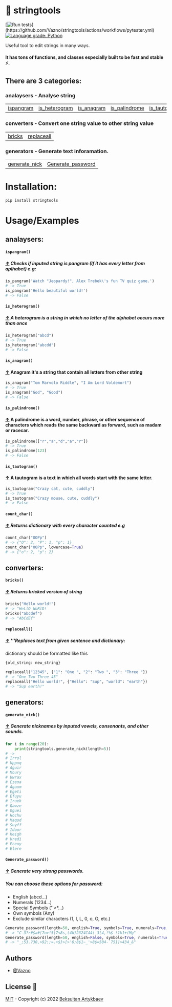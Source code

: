 # 📝 stringtools

[![Run tests](https://github.com/Vazno/stringtools/actions/workflows/pytester.yml/badge.svg?)](https://github.com/Vazno/stringtools/actions/workflows/pytester.yml)
[![Language grade: Python](https://img.shields.io/lgtm/grade/python/g/Vazno/stringtools.svg?logo=lgtm&logoWidth=18)](https://lgtm.com/projects/g/Vazno/stringtools/context:python)

Useful tool to edit strings in many ways.
#### It has tons of functions, and classes especially built to be fast and stable ⚡.


## There are 3 categories:
### analaysers - Analyse string
<p id="analysers"></p><table><tr><td><a href="#ispangram">ispangram</a>
</td><td><a href="#is_heterogram">is_heterogram</a>
</td><td><a href="#is_anagram">is_anagram</a>
</td><td><a href="#is_palindrome">is_palindrome</a>
</td><td><a href="#is_tautogram">is_tautogram</a>
</td><td><a href="#count_char">count_char</a>
</td></tr></table>

### converters - Convert one string value to other string value
<p id="converters"></p><table><tr><td><a href="#bricks">bricks</a>
</td><td><a href="#replaceall">replaceall</a>
</td></tr></table>

### generators - Generate text inforamation.
<p id="generators"></p><table><tr><td><a href="#generate_nick">generate_nick</a>
</td><td><a href="#Generate_password">Generate_password</a>
</td></tr></table>


# Installation:
``pip install stringtools``


# Usage/Examples


## analaysers:

#### ```ispangram()```
##### <a href="#analysers">↑</a> Checks if inputed string is pangram (If it has every letter from aplhabet) e.g:

```python
is_pangram('Watch "Jeopardy!", Alex Trebek\'s fun TV quiz game.') 
# -> True
is_pangram('Hello beautiful world!') 
# -> False
```

#### ```is_heterogram()```
##### <a href="#analysers">↑</a> A heterogram is a string in which no letter of the alphabet occurs more than once
```python
is_heterogram("abcd")
# -> True
is_heterogram("abcdd")
# -> False
```

#### ```is_anagram()```
#### <a href="#analysers">↑</a> Anagram it's a string that contain all letters from other string 
```python
is_anagram("Tom Marvolo Riddle", "I Am Lord Voldemort")
# -> True
is_anagram("God", "Good")
# -> False
```

#### ```is_palindrome()```
#### <a href="#analysers">↑</a> A palindrome is a word, number, phrase, or other sequence of characters which reads the same backward as forward, such as madam or racecar.
```python
is_palindrome(["r","a","d","a","r"])
# -> True
is_palindrome(123)
# -> False
```
#### ```is_tautogram()```
#### <a href="#analysers">↑</a> A tautogram is a text in which all words start with the same letter.
```python
is_tautogram("Crazy cat, cute, cuddly")
# -> True
is_tautogram("Crazy mouse, cute, cuddly")
# -> False
```

#### ```count_char()```
##### <a href="#analysers">↑</a> Returns dictionary with every character counted e.g
```python
count_char("OOPp")
# -> {"O": 2, "P": 1, "p": 1}
count_char("OOPp", lowercase=True)
# -> {"o": 2, "p": 2}
```


## converters:

#### ```bricks()```
##### <a href="#converters">↑</a> Returns bricked version of string
```python
bricks("Hello world!")
# -> "HeLlO WoRlD!
bricks("abcdef")
# -> "AbCdEf"
```

#### ```replaceall()```
##### <a href="#converters">↑</a> 	'''Replaces text from given sentence and dictionary:
dictionary should be formatted like this
```python
{old_string: new_string}
```
```python
replaceall("12345", {"1": "One ", "2": "Two ", "3": "Three "})
# -> "One Two Three 45"
replaceall("Hello world!", {"Hello": "Sup", "world": "earth"})
# -> "Sup earth!"
```


## generators:

#### ```generate_nick()```
##### <a href="#generators">↑</a> Generate nicknames by inputed vowels, consonants, and other sounds.
```python
for i in range(20):
	print(stringtools.generate_nick(length=5))
# -> 
# Irrol
# Uppuq
# Aguir
# Moury
# Uwrax
# Ezeoa
# Agaum
# Egeti
# Efuyu
# Iruek
# Qawze
# Oguei
# Hochu
# Maqod
# Suyff
# Idoor
# Keigh
# Uredi
# Eceuy
# Elere
```



#### ```Generate_password()```
##### <a href="#generators">↑</a> Generate very strong passwords.
##### You can choose these options for password:
- English (abcd...)
- Numerals (1234...)
- Special Symbols ('`<*...)
- Own symbols (Any)
- Exclude similar characters (1, l, L, 0, o, O, etc.)
```python
Generate_password(length=50, english=True, symbols=True, numerals=True, exclude_similarities=True)
# -> "C-3?r#$a#[7n>!5\7<8s,(4W)2324C44(-3[4,!%$-!1k1+(Mg"
Generate_password(length=50, english=False, symbols=True, numerals=True)
# -> "_;53.?30,>92:;=.+$}>[>'6;8$1~_'>8$=504-`751]>434_&"
```


## Authors

- [@Vazno](https://www.github.com/Vazno)


## License 🔑

[MIT](https://choosealicense.com/licenses/mit/) - Copyright (c) 2022 [Beksultan Artykbaev](https://github.com/Vazno)